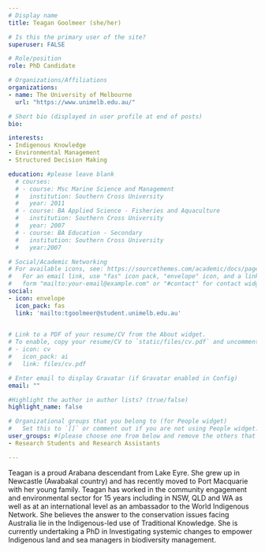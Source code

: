 ```yaml
---
# Display name
title: Teagan Goolmeer (she/her) 

# Is this the primary user of the site?
superuser: FALSE

# Role/position
role: PhD Candidate

# Organizations/Affiliations
organizations:
- name: The University of Melbourne
  url: "https://www.unimelb.edu.au/"

# Short bio (displayed in user profile at end of posts)
bio: 

interests:
- Indigenous Knowledge
- Environmental Management 
- Structured Decision Making

education: #please leave blank
  # courses:
  # - course: Msc Marine Science and Management 
  #   institution: Southern Cross University 
  #   year: 2011
  # - course: BA Applied Science - Fisheries and Aquaculture 
  #   institution: Southern Cross University 
  #   year: 2007
  # - course: BA Education - Secondary 
  #   institution: Southern Cross University 
  #   year:2007

# Social/Academic Networking
# For available icons, see: https://sourcethemes.com/academic/docs/page-builder/#icons
#   For an email link, use "fas" icon pack, "envelope" icon, and a link in the
#   form "mailto:your-email@example.com" or "#contact" for contact widget.
social:
- icon: envelope
  icon_pack: fas
  link: 'mailto:tgoolmeer@student.unimelb.edu.au'

  
# Link to a PDF of your resume/CV from the About widget.
# To enable, copy your resume/CV to `static/files/cv.pdf` and uncomment the lines below.
# - icon: cv
#   icon_pack: ai
#   link: files/cv.pdf

# Enter email to display Gravatar (if Gravatar enabled in Config)
email: ""

#Highlight the author in author lists? (true/false)
highlight_name: false

# Organizational groups that you belong to (for People widget)
#   Set this to `[]` or comment out if you are not using People widget.
user_groups: #(please choose one from below and remove the others that aren't needed)
- Research Students and Research Assistants

---
```



Teagan is a proud Arabana descendant from Lake Eyre. She grew up in Newcastle (Awabakal country) and has recently moved to Port Macquarie with her young family. Teagan has worked in the community engagement and environmental sector for 15 years including in NSW, QLD and WA as well as at an international level as an ambassador to the World Indigenous Network. She believes the answer to the conservation issues facing Australia lie in the Indigenous-led use of Traditional Knowledge. 
She is currently undertaking a PhD in Investigating systemic changes to empower Indigenous land and sea managers in biodiversity management. 
